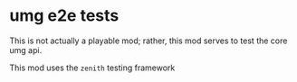 
# umg e2e tests

This is not actually a playable mod;
rather, this mod serves to test the core umg api.

This mod uses the `zenith` testing framework


